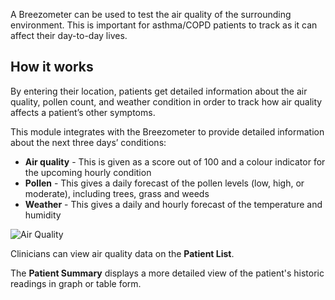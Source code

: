 

A Breezometer can be used to test the air quality of the surrounding environment. This is important for asthma/COPD patients to track as it can affect their day-to-day lives.

## How it works

By entering their location, patients get detailed information about the air quality, pollen count, and weather condition in order to track how air quality affects a patient’s other symptoms.

This module integrates with the Breezometer to provide detailed information about the next three days’ conditions:
- **Air quality** - This is given as a score out of 100 and a colour indicator for the upcoming hourly condition 
- **Pollen** - This gives a daily forecast of the pollen levels (low, high, or moderate), including trees, grass and weeds
- **Weather** - This gives a daily and hourly forecast of the temperature and humidity 

![Air Quality](../assets/AirQuality.png)

Clinicians can view air quality data on the **Patient List**.

The **Patient Summary** displays a more detailed view of the patient's historic readings in graph or table form.

